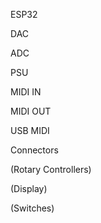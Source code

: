 ESP32

DAC

ADC

PSU

MIDI IN

MIDI OUT

USB MIDI

Connectors

(Rotary Controllers)

(Display)

(Switches)